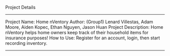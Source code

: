 Project Details
*********************************************
Project Name: Home nVentory
Author: (Group1) Lenard Villestas, Adam Moore, Aiden Kopec, Ethan Nguyen, Jason Huan
Project Description: Home nVentory helps home owners keep track of their household items for insurance purposes!
How to Use: Register for an account, login, then start recording inventory.
*********************************************

